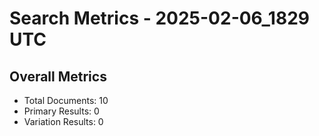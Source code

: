 # Search Metrics - 2025-02-06_1829 UTC

## Overall Metrics
- Total Documents: 10
- Primary Results: 0
- Variation Results: 0
